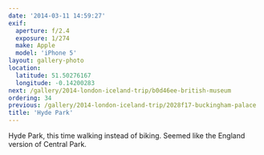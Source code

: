 ```yaml
---
date: '2014-03-11 14:59:27'
exif:
  aperture: f/2.4
  exposure: 1/274
  make: Apple
  model: 'iPhone 5'
layout: gallery-photo
location:
  latitude: 51.50276167
  longitude: -0.14200283
next: /gallery/2014-london-iceland-trip/b0d46ee-british-museum
ordering: 34
previous: /gallery/2014-london-iceland-trip/2028f17-buckingham-palace
title: 'Hyde Park'
---
```


Hyde Park, this time walking instead of biking. Seemed like the England version of Central Park.
